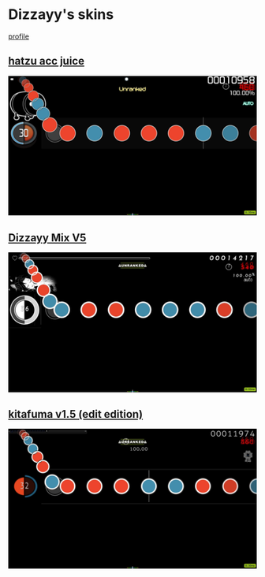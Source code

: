 # Dizzayy's skins
[profile](https://osu.ppy.sh/users/12014683)

## [hatzu acc juice](https://github.com/shinovosibirsk/taiko-skinhub/raw/main/skins/hatzu%20acc%20juice.osk)
![](https://github.com/shinovosibirsk/taiko-skinhub/blob/main/screenshots/screenshot318.jpg)

## [Dizzayy Mix V5](https://github.com/shinovosibirsk/taiko-skinhub/raw/main/skins/Dizzayy%20Mix%20V5.osk)
![](https://github.com/shinovosibirsk/taiko-skinhub/blob/main/screenshots/screenshot312.jpg)

## [kitafuma v1.5 (edit edition)](https://github.com/shinovosibirsk/taiko-skinhub/raw/main/skins/kitafuma%20skin%20v1.5%20(edit%20editon).osk)
![](https://github.com/shinovosibirsk/taiko-skinhub/blob/main/screenshots/screenshot319.jpg)
